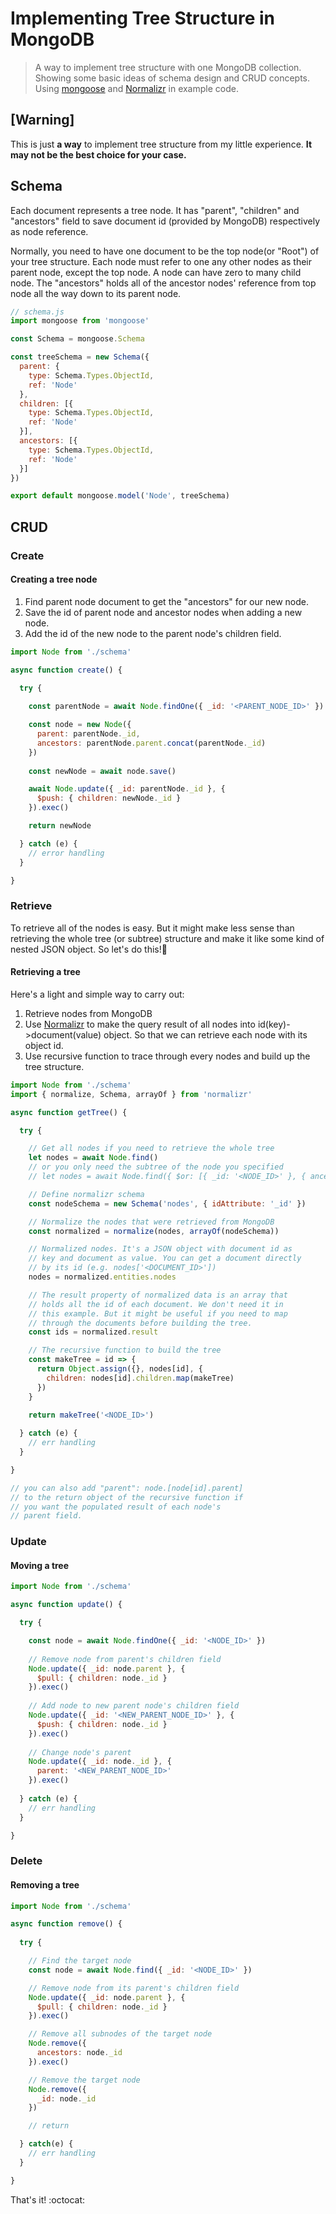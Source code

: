 # Implementing Tree Structure in MongoDB

> A way to implement tree structure with one MongoDB collection. Showing some basic ideas of schema design and CRUD concepts. Using [mongoose](http://mongoosejs.com/) and [Normalizr](https://github.com/paularmstrong/normalizr) in example code.

## [Warning]
This is just **a way** to implement tree structure from my little experience.
**It may not be the best choice for your case.**

## Schema
Each document represents a tree node. It has "parent", "children" and "ancestors" field to save document id (provided by MongoDB) respectively as node reference.

Normally, you need to have one document to be the top node(or "Root") of your tree structure. Each node must refer to one any other nodes as their parent node, except the top node. A node can have zero to many child node. The "ancestors" holds all of the ancestor nodes' reference from top node all the way down to its parent node.
```javascript
// schema.js
import mongoose from 'mongoose'

const Schema = mongoose.Schema

const treeSchema = new Schema({
  parent: {
    type: Schema.Types.ObjectId,
    ref: 'Node'
  },
  children: [{
    type: Schema.Types.ObjectId,
    ref: 'Node'
  }],
  ancestors: [{
    type: Schema.Types.ObjectId,
    ref: 'Node'
  }]
})

export default mongoose.model('Node', treeSchema)
```

## CRUD
### Create
#### Creating a tree node
1. Find parent node document to get the "ancestors" for our new node.
2. Save the id of parent node and ancestor nodes when adding a new node.
3. Add the id of the new node to the parent node's children field.
```javascript
import Node from './schema'

async function create() {

  try {
  
    const parentNode = await Node.findOne({ _id: '<PARENT_NODE_ID>' })

    const node = new Node({
      parent: parentNode._id,
      ancestors: parentNode.parent.concat(parentNode._id)
    })
    
    const newNode = await node.save()

    await Node.update({ _id: parentNode._id }, {
      $push: { children: newNode._id }
    }).exec()

    return newNode

  } catch (e) {
    // error handling
  }

}
```

### Retrieve
To retrieve all of the nodes is easy. But it might make less sense than retrieving the whole tree (or subtree) structure and make it like some kind of nested JSON object. So let's do this!:metal:

#### Retrieving a tree

Here's a light and simple way to carry out:

1. Retrieve nodes from MongoDB
2. Use [Normalizr](https://github.com/paularmstrong/normalizr) to make the query result of all nodes into id(key)->document(value) object. So that we can retrieve each node with its object id.
3. Use recursive function to trace through every nodes and build up the tree structure.

```javascript
import Node from './schema'
import { normalize, Schema, arrayOf } from 'normalizr'

async function getTree() {

  try {

    // Get all nodes if you need to retrieve the whole tree
    let nodes = await Node.find()
    // or you only need the subtree of the node you specified
    // let nodes = await Node.find({ $or: [{ _id: '<NODE_ID>' }, { ancestors: '<NODE_ID>'}] })

    // Define normalizr schema
    const nodeSchema = new Schema('nodes', { idAttribute: '_id' })

    // Normalize the nodes that were retrieved from MongoDB
    const normalized = normalize(nodes, arrayOf(nodeSchema))

    // Normalized nodes. It's a JSON object with document id as
    // key and document as value. You can get a document directly
    // by its id (e.g. nodes['<DOCUMENT_ID>'])
    nodes = normalized.entities.nodes

    // The result property of normalized data is an array that
    // holds all the id of each document. We don't need it in
    // this example. But it might be useful if you need to map
    // through the documents before building the tree.
    const ids = normalized.result

    // The recursive function to build the tree
    const makeTree = id => {
      return Object.assign({}, nodes[id], {
        children: nodes[id].children.map(makeTree)
      })
    }

    return makeTree('<NODE_ID>')
    
  } catch (e) {
    // err handling
  }

}

// you can also add "parent": node.[node[id].parent]
// to the return object of the recursive function if  
// you want the populated result of each node's
// parent field.
```

### Update
#### Moving a tree
```javascript
import Node from './schema'

async function update() {

  try {

    const node = await Node.findOne({ _id: '<NODE_ID>' })
  
    // Remove node from parent's children field
    Node.update({ _id: node.parent }, {
      $pull: { children: node._id }
    }).exec()
  
    // Add node to new parent node's children field
    Node.update({ _id: '<NEW_PARENT_NODE_ID>' }, {
      $push: { children: node._id }
    }).exec()
  
    // Change node's parent
    Node.update({ _id: node._id }, {
      parent: '<NEW_PARENT_NODE_ID>'
    }).exec()
    
  } catch (e) {
    // err handling
  }

}
```

### Delete
#### Removing a tree
```javascript
import Node from './schema'

async function remove() {
  
  try {

    // Find the target node
    const node = await Node.find({ _id: '<NODE_ID>' })

    // Remove node from its parent's children field
    Node.update({ _id: node.parent }, {
      $pull: { children: node._id }
    }).exec()

    // Remove all subnodes of the target node
    Node.remove({
      ancestors: node._id
    }).exec()

    // Remove the target node
    Node.remove({
      _id: node._id
    })

    // return 

  } catch(e) {
    // err handling
  }

}
```

That's it! :octocat: 
